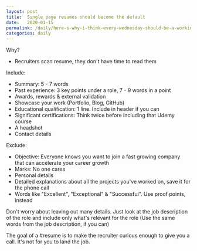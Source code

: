 ```yaml
---
layout: post
title:  Single page resumes should become the default
date:   2020-01-15
permalink: /daily/here-s-why-i-think-every-wednesday-should-be-a-working-holiday
categories: daily
---
```




Why?
- Recruiters scan resume, they don't have time to read them

Include:
- Summary: 5 - 7 words
- Past experience: 3 key points under a role, 7 - 9 words in a point
- Awards, rewards & external validation
- Showcase your work (Portfolio, Blog, GitHub)
- Educational qualification: 1 line. Include in header if you can
- Significant certifications: Think twice before including that Udemy course
- A headshot
- Contact details

Exclude:
- Objective: Everyone knows you want to join a fast growing company that can accelerate your career growth
- Marks: No one cares
- Personal details
- Detailed explanations about all the projects you've worked on, save it for the phone call
- Words like "Excellent", "Exceptional" & "Successful". Use proof points, instead

Don't worry about leaving out many details. Just look at the job description of the role and include only what's relevant for the role (Use the same words from the job description, if you can)

The goal of a #resume is to make the recruiter curious enough to give you a call. It's not for you to land the job.
